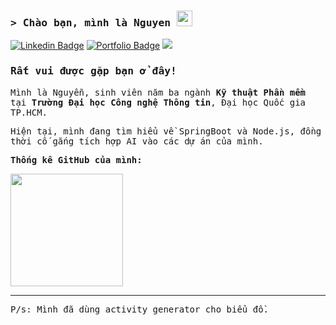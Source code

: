 ### <samp>&gt; Chào bạn, mình là Nguyen <img src="https://media.giphy.com/media/hvRJCLFzcasrR4ia7z/giphy.gif" width="25"> </samp>

[![Linkedin Badge](https://img.shields.io/badge/-LinkedIn-0e76a8?style=flat-square&logo=Linkedin&logoColor=white)](https://www.linkedin.com/in/nguyen-uit-se)
[![Portfolio Badge](https://img.shields.io/badge/Portfolio-3b5998?style=flat-square&logo=google-chrome&logoColor=white)](https://ten-mien-portfolio-cua-ban.com)
![](https://komarev.com/ghpvc/?username=NguyenIsHere&style=flat-square)

### <samp>Rất vui được gặp bạn ở đây!</samp>

<samp>Mình là Nguyễn, sinh viên năm ba ngành **Kỹ thuật Phần mềm** tại **Trường Đại học Công nghệ Thông tin**, Đại học Quốc gia TP.HCM.</samp>

<samp>Hiện tại, mình đang tìm hiểu về SpringBoot và Node.js, đồng thời cố gắng tích hợp AI vào các dự án của mình.</samp>

**<samp>Thống kê GitHub của mình:**

<p>
  <img height="180em" src="https://github-readme-stats.vercel.app/api/top-langs/?username=NguyenIsHere&show_icons=true&hide_border=true&layout=compact&langs_count=10"/>
</p>

---
<samp>P/s: Mình đã dùng activity generator cho biểu đồ.</samp>
